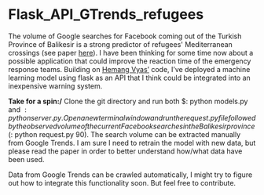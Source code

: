 # Flask_API_GTrends_refugees
The volume of Google searches for Facebook coming out of the Turkish Province of Balikesir is a strong predictor of refugees' Mediterranean crossings (see paper [here](https://panoskostakos.net/wp-content/uploads/2019/01/Trends.pdf_)). I have been thinking for some time now about a possible application that could improve the reaction time of the  emergency response teams. Building on [Hemang Vyas’](https://github.com/vyashemang/flask-salary-predictor/) code, I’ve deployed a machine learning model using flask as an API that I think could be integrated into an inexpensive warning system. 

**Take for a spin:/**
Clone the git directory and run both $: python models.py and $: python server.py. Open a new terminal window and run the request.py file followed by the observed volume of the current Facebook searches in the Balikesir province ($: python request.py 90). The search volume can be extracted manually from Google Trends. I am sure I need to retrain the model with new data, but please read the paper in order to better understand how/what data have been used. 

Data from Google Trends can be crawled automatically, I might try to figure out how to integrate this functionality soon. But feel free to contribute. 
